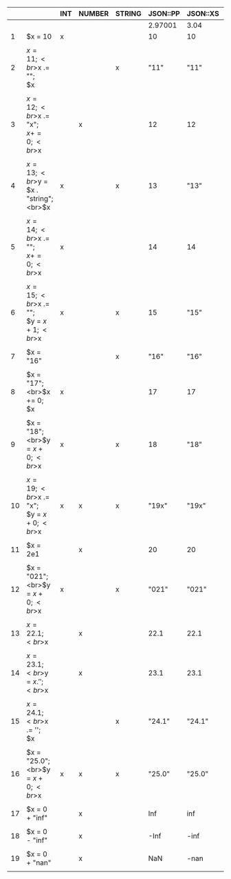 |||INT|NUMBER|STRING|JSON::PP|JSON::XS|Cpanel::JSON::XS|JSON::Tiny|Mojo::JSON|YAML|YAML::XS|YAML::Syck|YAML::PP|YAML::Tiny|
|-|-|-|-|-|-|-|-|-|-|-|-|-|-|-|
||||||2.97001|3.04|4.02|0.58|7.75|1.26|0.72|1.30|0.007|1.73|
|1|$x = 10|x|||10|10|10|10|10|10<br>|10<br>|10<br>|10<br>|10<br>|
| | | | | | | | | | | | | | | |
|2|$x = 11;<br>$x .= "";<br>$x<br>|||x|"11"|"11"|"11"|"11"|"11"|11<br>|'11'<br>|11<br>|'11'<br>|'11'<br>|
| | | | | | | | | | | | | | | |
|3|$x = 12;<br>$x .= "x";<br>$x += 0;<br>$x<br>||x||12|12|12.0|12|12|12<br>|12<br>|'12'<br>|12.0<br>|12<br>|
| | | | | | | | | | | | | | | |
|4|$x = 13;<br>$y = $x . "string";<br>$x<br>|x||x|13|"13"|13|13|13|13<br>|13<br>|13<br>|13<br>|'13'<br>|
| | | | | | | | | | | | | | | |
|5|$x = 14;<br>$x .= "";<br>$x += 0;<br>$x<br>|x|||14|14|14|14|14|14<br>|14<br>|14<br>|14<br>|14<br>|
| | | | | | | | | | | | | | | |
|6|$x = 15;<br>$x .= "";<br>$y = $x + 1;<br>$x<br>|x||x|15|"15"|15|15|15|15<br>|15<br>|15<br>|15<br>|'15'<br>|
| | | | | | | | | | | | | | | |
|7|$x = "16"|||x|"16"|"16"|"16"|"16"|"16"|16<br>|'16'<br>|16<br>|'16'<br>|'16'<br>|
| | | | | | | | | | | | | | | |
|8|$x = "17";<br>$x += 0;<br>$x<br>|x|||17|17|17|17|17|17<br>|17<br>|17<br>|17<br>|17<br>|
| | | | | | | | | | | | | | | |
|9|$x = "18";<br>$y = $x + 0;<br>$x<br>|x||x|18|"18"|18|18|18|18<br>|18<br>|18<br>|18<br>|'18'<br>|
| | | | | | | | | | | | | | | |
|10|$x = 19;<br>$x .= "x";<br>$y = $x + 0;<br>$x<br>|x|x|x|"19x"|"19x"|"19x"|"19x"|"19x"|19x<br>|19x<br>|19x<br>|19x<br>|19x<br>|
| | | | | | | | | | | | | | | |
|11|$x = 2e1||x||20|20|20.0|20|20|20<br>|20<br>|'20'<br>|20.0<br>|20<br>|
| | | | | | | | | | | | | | | |
|12|$x = "021";<br>$y = $x + 0;<br>$x<br>|x||x|"021"|"021"|"021"|"021"|"021"|021<br>|021<br>|'021'<br>|'021'<br>|'021'<br>|
| | | | | | | | | | | | | | | |
|13|$x = 22.1;<br>$x<br>||x||22.1|22.1|22.1|22.1|22.1|22.1<br>|22.1<br>|'22.1'<br>|22.1<br>|22.1<br>|
| | | | | | | | | | | | | | | |
|14|$x = 23.1;<br>$y = $x . '';<br>$x<br>||x||23.1|23.1|23.1|23.1|23.1|23.1<br>|23.1<br>|'23.1'<br>|23.1<br>|23.1<br>|
| | | | | | | | | | | | | | | |
|15|$x = 24.1;<br>$x .= '';<br>$x<br>|||x|"24.1"|"24.1"|"24.1"|"24.1"|"24.1"|24.1<br>|'24.1'<br>|'24.1'<br>|'24.1'<br>|'24.1'<br>|
| | | | | | | | | | | | | | | |
|16|$x = "25.0";<br>$y = $x + 0;<br>$x<br>|x|x|x|"25.0"|"25.0"|"25.0"|"25.0"|"25.0"|25.0<br>|25.0<br>|'25.0'<br>|'25.0'<br>|'25.0'<br>|
| | | | | | | | | | | | | | | |
|17|$x = 0 + "inf"||x||Inf|inf|null|"Inf"|"Inf"|Inf<br>|Inf<br>|'Inf'<br>|.inf<br>|Inf<br>|
| | | | | | | | | | | | | | | |
|18|$x = 0 - "inf"||x||-Inf|-inf|null|"-Inf"|"-Inf"|-Inf<br>|-Inf<br>|'-Inf'<br>|-.inf<br>|-Inf<br>|
| | | | | | | | | | | | | | | |
|19|$x = 0 + "nan"||x||NaN|-nan|null|"NaN"|"NaN"|NaN<br>|NaN<br>|'NaN'<br>|.nan<br>|NaN<br>|
| | | | | | | | | | | | | | | |

